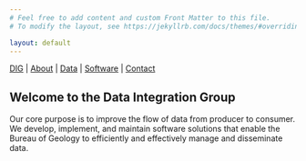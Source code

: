 ```yaml
---
# Feel free to add content and custom Front Matter to this file.
# To modify the layout, see https://jekyllrb.com/docs/themes/#overriding-theme-defaults

layout: default
---
```


[DIG](/) | [About](/about/) | [Data](/data/) | [Software](/software/) | [Contact](/contact/)

## Welcome to the Data Integration Group

Our core purpose is to improve the flow of data from producer to consumer. We develop, implement, and maintain
software solutions that enable the Bureau of Geology to efficiently and effectively manage and disseminate data.
